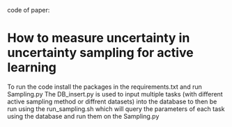 code of paper:
# How to measure uncertainty in uncertainty sampling for active learning

To run the code install the packages in the requirements.txt and run Sampling.py
The DB_insert.py is used to input multiple tasks (with different active sampling method or diffrent datasets) into the database to then be run using the run_sampling.sh which will query the parameters of each task using the database and run them on the Sampling.py
